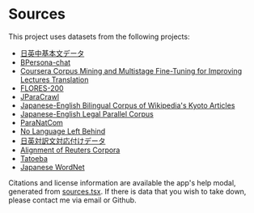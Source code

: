 # Sources

This project uses datasets from the following projects:

- [日英中基本文データ](https://nlp.ist.i.kyoto-u.ac.jp/index.php?%E6%97%A5%E8%8B%B1%E4%B8%AD%E5%9F%BA%E6%9C%AC%E6%96%87%E3%83%87%E3%83%BC%E3%82%BF)
- [BPersona-chat](https://github.com/cl-tohoku/BPersona-chat)
- [Coursera Corpus Mining and Multistage Fine-Tuning for Improving Lectures Translation](https://github.com/shyyhs/CourseraParallelCorpusMining)
- [FLORES-200](https://huggingface.co/datasets/facebook/flores)
- [JParaCrawl](http://www.kecl.ntt.co.jp/icl/lirg/jparacrawl/)
- [Japanese-English Bilingual Corpus of Wikipedia's Kyoto Articles](https://alaginrc.nict.go.jp/WikiCorpus/index_E.html)
- [Japanese-English Legal Parallel Corpus](http://www.phontron.com/jaen-law/)
- [ParaNatCom](https://www2.nict.go.jp/astrec-att/member/mutiyama/paranatcom/index.html)
- [No Language Left Behind](https://huggingface.co/datasets/allenai/nllb)
- [日英対訳文対応付けデータ](https://www2.nict.go.jp/astrec-att/member/mutiyama/align/index.html)
- [Alignment of Reuters Corpora](https://www2.nict.go.jp/astrec-att/member/mutiyama/jea/reuters/index.html)
- [Tatoeba](https://tatoeba.org/en)
- [Japanese WordNet](https://bond-lab.github.io/wnja/eng/downloads.html)

Citations and license information are available the app's help modal, generated from [sources.tsx](./app/src/util/sources.tsx).
If there is data that you wish to take down, please contact me via email or Github.
